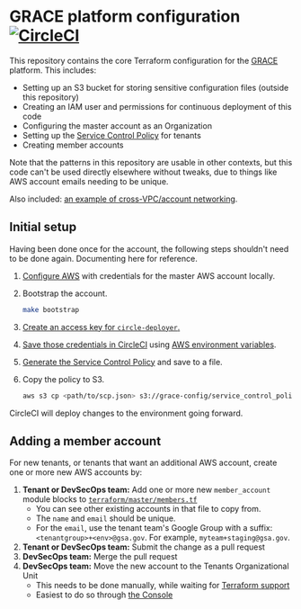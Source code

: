 # GRACE platform configuration [![CircleCI](https://circleci.com/gh/GSA/grace-core.svg?style=svg)](https://circleci.com/gh/GSA/grace-core)

This repository contains the core Terraform configuration for the [GRACE](https://github.com/gsa/devsecops#readme) platform. This includes:

* Setting up an S3 bucket for storing sensitive configuration files (outside this repository)
* Creating an IAM user and permissions for continuous deployment of this code
* Configuring the master account as an Organization
* Setting up the [Service Control Policy](https://github.com/GSA/security-benchmarks/tree/master/scp) for tenants
* Creating member accounts

Note that the patterns in this repository are usable in other contexts, but this code can't be used directly elsewhere without tweaks, due to things like AWS account emails needing to be unique.

Also included: [an example of cross-VPC/account networking](terraform/networking).

## Initial setup

Having been done once for the account, the following steps shouldn't need to be done again. Documenting here for reference.

1. [Configure AWS](https://www.terraform.io/docs/providers/aws/#authentication) with credentials for the master AWS account locally.
1. Bootstrap the account.

    ```sh
    make bootstrap
    ```

1. [Create an access key for `circle-deployer`.](https://console.aws.amazon.com/iam/home#/users/circle-deployer?section=security_credentials)
1. [Save those credentials in CircleCI](https://circleci.com/gh/GSA/grace-core/edit#env-vars) using [AWS environment variables](https://www.terraform.io/docs/providers/aws/#environment-variables).
1. [Generate the Service Control Policy](https://github.com/GSA/security-benchmarks/tree/master/scp) and save to a file.
1. Copy the policy to S3.

    ```sh
    aws s3 cp <path/to/scp.json> s3://grace-config/service_control_policy.json
    ```

CircleCI will deploy changes to the environment going forward.

## Adding a member account

For new tenants, or tenants that want an additional AWS account, create one or more new AWS accounts by:

1. **Tenant or DevSecOps team:** Add one or more new `member_account` module blocks to [`terraform/master/members.tf`](terraform/master/members.tf)
    * You can see other existing accounts in that file to copy from.
    * The `name` and `email` should be unique.
    * For the `email`, use the tenant team's Google Group with a suffix: `<tenantgroup>+<env>@gsa.gov`. For example, `myteam+staging@gsa.gov`.
1. **Tenant or DevSecOps team:** Submit the change as a pull request
1. **DevSecOps team:** Merge the pull request
1. **DevSecOps team:** Move the new account to the Tenants Organizational Unit
    * This needs to be done manually, while waiting for [Terraform support](https://github.com/terraform-providers/terraform-provider-aws/pull/4405)
    * Easiest to do so through [the Console](https://console.aws.amazon.com/organizations/home)
